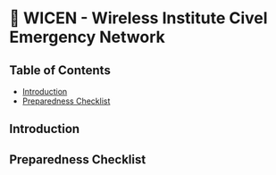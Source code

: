 # 🦺 WICEN - Wireless Institute Civel Emergency Network <!-- omit from toc -->

## Table of Contents <!-- omit from toc -->

- [Introduction](#introduction)
- [Preparedness Checklist](#preparedness-checklist)

## Introduction

## Preparedness Checklist
